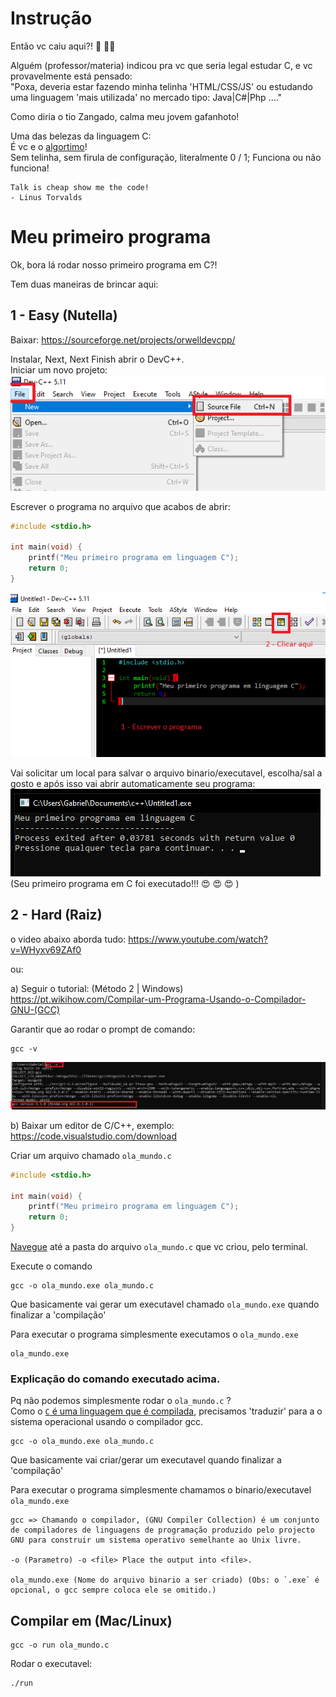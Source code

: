 # Instrução  

Então vc caiu aqui?! :eyes: :eyes::eyes:

Alguém (professor/materia) indicou pra vc que seria legal estudar C, e vc provavelmente está pensado:  
"Poxa, deveria estar fazendo minha telinha 'HTML/CSS/JS' ou estudando uma linguagem 'mais utilizada' no mercado tipo: Java|C#|Php ...."  

Como diria o tio Zangado, calma meu jovem gafanhoto!  

Uma das belezas da linguagem C:  
É vc e o [algortimo](https://pt.wikipedia.org/wiki/Algoritmo)!  
Sem telinha, sem firula de configuração, literalmente 0 / 1; Funciona ou não funciona!    

```
Talk is cheap show me the code!  
- Linus Torvalds
```

# Meu primeiro programa
Ok, bora lá rodar nosso primeiro programa em C?!

Tem duas maneiras de brincar aqui: 
## 1 - Easy (Nutella)
Baixar:
https://sourceforge.net/projects/orwelldevcpp/  

Instalar, Next, Next Finish abrir o DevC++.  
Iniciar um novo projeto:   
![DevC++, NewFile](docs/dev_c_++_new_file.png)    

Escrever o programa no arquivo que acabos de abrir:  
```c
#include <stdio.h>

int main(void) {
    printf("Meu primeiro programa em linguagem C");
    return 0;
}
```

![hello_1](docs/hello_world_1.png)   

Vai solicitar um local para salvar o arquivo binario/executavel, escolha/sal a gosto e após isso vai abrir automaticamente seu programa:   
![hello_2](docs/hello_world_2.png)      
(Seu primeiro programa em C foi executado!!! :heart_eyes: :heart_eyes: :heart_eyes: )  

## 2 - Hard (Raiz)  
o video abaixo aborda tudo:
https://www.youtube.com/watch?v=WHyxv69ZAf0  

ou:

a) Seguir o tutorial: (Método 2 | Windows)  
https://pt.wikihow.com/Compilar-um-Programa-Usando-o-Compilador-GNU-(GCC)

Garantir que ao rodar o prompt de comando:
```shell
gcc -v
```  
![gcc version](docs/gcc-v.png)


b) Baixar um editor de C/C++, exemplo:  
https://code.visualstudio.com/download

Criar um arquivo chamado `ola_mundo.c`
```c
#include <stdio.h>

int main(void) {
    printf("Meu primeiro programa em linguagem C");
    return 0;
}
```
[Navegue](https://youtu.be/NZKpDpHL5Bo?t=36) até a pasta do arquivo `ola_mundo.c` que vc criou, pelo terminal.

Execute o comando
```shell
gcc -o ola_mundo.exe ola_mundo.c
```
Que basicamente vai gerar um executavel chamado `ola_mundo.exe` quando finalizar a 'compilação' 

Para executar o programa simplesmente executamos o `ola_mundo.exe`
```shell
ola_mundo.exe
```

### Explicação do comando executado acima.  
Pq não podemos simplesmente rodar o `ola_mundo.c` ?  
Como o [`C` é uma linguagem que é compilada](https://pt.wikipedia.org/wiki/C_(linguagem_de_programa%C3%A7%C3%A3o)), precisamos 'traduzir' para a o sistema operacional usando o compilador gcc.

```shell
gcc -o ola_mundo.exe ola_mundo.c
```
Que basicamente vai criar/gerar um executavel quando finalizar a 'compilação' 

Para executar o programa simplesmente chamamos o binario/executavel `ola_mundo.exe`

```
gcc => Chamando o compilador, (GNU Compiler Collection) é um conjunto de compiladores de linguagens de programação produzido pelo projecto GNU para construir um sistema operativo semelhante ao Unix livre.

-o (Parametro) -o <file> Place the output into <file>.

ola_mundo.exe (Nome do arquivo binario a ser criado) (Obs: o `.exe` é opcional, o gcc sempre coloca ele se omitido.)
```

## Compilar em (Mac/Linux)  
```shell
gcc -o run ola_mundo.c
```
Rodar o executavel:   
```shell
./run
```



